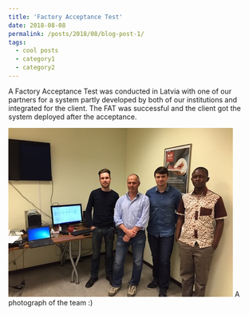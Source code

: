 ```yaml
---
title: 'Factory Acceptance Test'
date: 2018-08-08
permalink: /posts/2018/08/blog-post-1/
tags:
  - cool posts
  - category1
  - category2
---
```


A Factory Acceptance Test was conducted in Latvia with one of our partners for a system partly developed by both of our institutions and integrated for the client. The FAT was successful and the client got the system deployed after the acceptance.

![Latvia Factory Acceptance Test](/images/latvia.jpeg)
A photograph of the team :)
